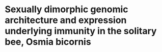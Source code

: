 # Sexually dimorphic genomic architecture and expression underlying immunity in the solitary bee, Osmia bicornis
